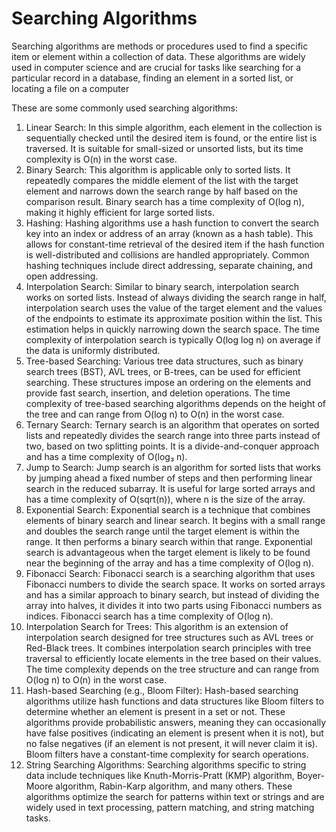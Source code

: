 # Searching Algorithms

Searching algorithms are methods or procedures used to find a specific item or element within a collection of data. These algorithms are widely used in computer science and are crucial for tasks like searching for a particular record in a database, finding an element in a sorted list, or locating a file on a computer

These are some commonly used searching algorithms:

1. Linear Search: In this simple algorithm, each element in the collection is sequentially checked until the desired item is found, or the entire list is traversed. It is suitable for small-sized or unsorted lists, but its time complexity is O(n) in the worst case.
2. Binary Search: This algorithm is applicable only to sorted lists. It repeatedly compares the middle element of the list with the target element and narrows down the search range by half based on the comparison result. Binary search has a time complexity of O(log n), making it highly efficient for large sorted lists.
3. Hashing: Hashing algorithms use a hash function to convert the search key into an index or address of an array (known as a hash table). This allows for constant-time retrieval of the desired item if the hash function is well-distributed and collisions are handled appropriately. Common hashing techniques include direct addressing, separate chaining, and open addressing.
4. Interpolation Search: Similar to binary search, interpolation search works on sorted lists. Instead of always dividing the search range in half, interpolation search uses the value of the target element and the values of the endpoints to estimate its approximate position within the list. This estimation helps in quickly narrowing down the search space. The time complexity of interpolation search is typically O(log log n) on average if the data is uniformly distributed.
5. Tree-based Searching: Various tree data structures, such as binary search trees (BST), AVL trees, or B-trees, can be used for efficient searching. These structures impose an ordering on the elements and provide fast search, insertion, and deletion operations. The time complexity of tree-based searching algorithms depends on the height of the tree and can range from O(log n) to O(n) in the worst case.
6. Ternary Search: Ternary search is an algorithm that operates on sorted lists and repeatedly divides the search range into three parts instead of two, based on two splitting points. It is a divide-and-conquer approach and has a time complexity of O(log₃ n).
7. Jump to Search: Jump search is an algorithm for sorted lists that works by jumping ahead a fixed number of steps and then performing linear search in the reduced subarray. It is useful for large sorted arrays and has a time complexity of O(sqrt(n)), where n is the size of the array.
8. Exponential Search: Exponential search is a technique that combines elements of binary search and linear search. It begins with a small range and doubles the search range until the target element is within the range. It then performs a binary search within that range. Exponential search is advantageous when the target element is likely to be found near the beginning of the array and has a time complexity of O(log n).
9. Fibonacci Search: Fibonacci search is a searching algorithm that uses Fibonacci numbers to divide the search space. It works on sorted arrays and has a similar approach to binary search, but instead of dividing the array into halves, it divides it into two parts using Fibonacci numbers as indices. Fibonacci search has a time complexity of O(log n).
10. Interpolation Search for Trees: This algorithm is an extension of interpolation search designed for tree structures such as AVL trees or Red-Black trees. It combines interpolation search principles with tree traversal to efficiently locate elements in the tree based on their values. The time complexity depends on the tree structure and can range from O(log n) to O(n) in the worst case.
11. Hash-based Searching (e.g., Bloom Filter): Hash-based searching algorithms utilize hash functions and data structures like Bloom filters to determine whether an element is present in a set or not. These algorithms provide probabilistic answers, meaning they can occasionally have false positives (indicating an element is present when it is not), but no false negatives (if an element is not present, it will never claim it is). Bloom filters have a constant-time complexity for search operations.
12. String Searching Algorithms: Searching algorithms specific to string data include techniques like Knuth-Morris-Pratt (KMP) algorithm, Boyer-Moore algorithm, Rabin-Karp algorithm, and many others. These algorithms optimize the search for patterns within text or strings and are widely used in text processing, pattern matching, and string matching tasks.